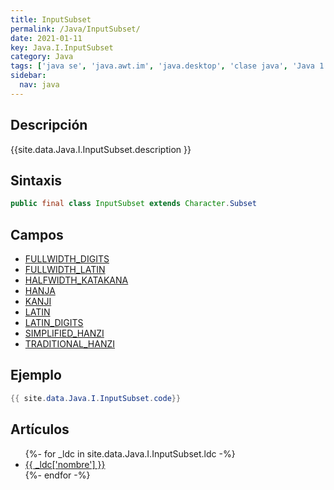 ```yaml
---
title: InputSubset
permalink: /Java/InputSubset/
date: 2021-01-11
key: Java.I.InputSubset
category: Java
tags: ['java se', 'java.awt.im', 'java.desktop', 'clase java', 'Java 1.2']
sidebar: 
  nav: java
---
```


## Descripción
{{site.data.Java.I.InputSubset.description }}

## Sintaxis
~~~java
public final class InputSubset extends Character.Subset
~~~

## Campos
* [FULLWIDTH_DIGITS](/Java/InputSubset/FULLWIDTH_DIGITS/)
* [FULLWIDTH_LATIN](/Java/InputSubset/FULLWIDTH_LATIN/)
* [HALFWIDTH_KATAKANA](/Java/InputSubset/HALFWIDTH_KATAKANA/)
* [HANJA](/Java/InputSubset/HANJA/)
* [KANJI](/Java/InputSubset/KANJI/)
* [LATIN](/Java/InputSubset/LATIN/)
* [LATIN_DIGITS](/Java/InputSubset/LATIN_DIGITS/)
* [SIMPLIFIED_HANZI](/Java/InputSubset/SIMPLIFIED_HANZI/)
* [TRADITIONAL_HANZI](/Java/InputSubset/TRADITIONAL_HANZI/)

## Ejemplo
~~~java
{{ site.data.Java.I.InputSubset.code}}
~~~

## Artículos
<ul>
{%- for _ldc in site.data.Java.I.InputSubset.ldc -%}
   <li>
       <a href="{{_ldc['url'] }}">{{ _ldc['nombre'] }}</a>
   </li>
{%- endfor -%}
</ul>
